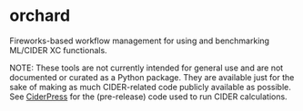 # orchard

Fireworks-based workflow management for using and benchmarking ML/CIDER XC functionals.

NOTE: These tools are not currently intended for general use and are not documented
or curated as a Python package. They are available just for the sake of making
as much CIDER-related code publicly available as possible. See
[CiderPress](https://github.com/mir-group/CiderPress)
for the (pre-release) code used to run CIDER calculations.
